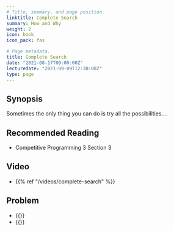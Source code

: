 ```yaml
---
# Title, summary, and page position.
linktitle: Complete Search
summary: How and Why
weight: 2
icon: book
icon_pack: fas

# Page metadata.
title: Complete Search
date: "2021-08-17T00:00:00Z"
lecturedate: "2021-09-09T12:30:00Z"
type: page 
---
```


## Synopsis

Sometimes the only thing you can do is try all the possibilities....

## Recommended Reading

  - Competitive Programming 3 Section 3

## Video

  - {{% ref "/videos/complete-search" %}}

## Problem

  - {{<UVa id="666" name="725 - Division" >}}
  - {{<UVa id="691" name="750 - 8 Queens Chess Problem" >}}
